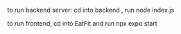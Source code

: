 to run backend server: cd into backend ,  run node index.js

to run frontend, cd into EatFit and run npx expo start



